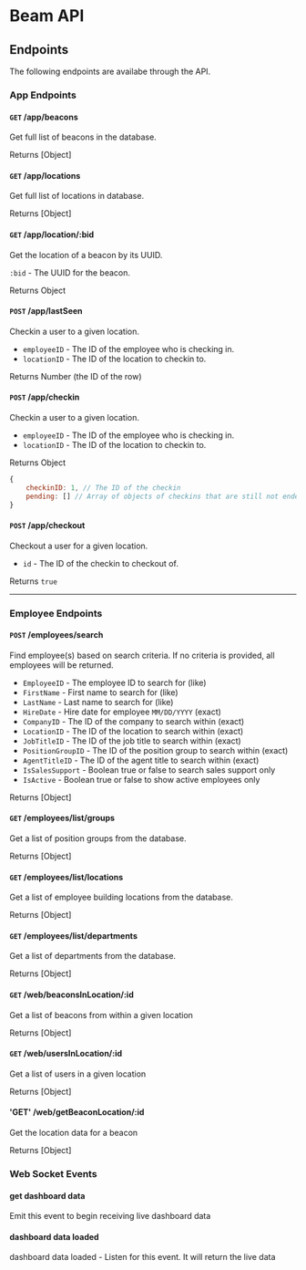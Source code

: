 # Beam API

## Endpoints
The following endpoints are availabe through the API.

### App Endpoints
#### `GET` /app/beacons
Get full list of beacons in the database.

Returns [Object]

#### `GET` /app/locations
Get full list of locations in database.

Returns [Object]

#### `GET` /app/location/:bid
Get the location of a beacon by its UUID.

`:bid` - The UUID for the beacon.

Returns Object

#### `POST` /app/lastSeen
Checkin a user to a given location.

* `employeeID` - The ID of the employee who is checking in.
* `locationID` - The ID of the location to checkin to.

Returns Number (the ID of the row)


#### `POST` /app/checkin
Checkin a user to a given location.

* `employeeID` - The ID of the employee who is checking in.
* `locationID` - The ID of the location to checkin to.

Returns Object

```javascript
{
    checkinID: 1, // The ID of the checkin
    pending: [] // Array of objects of checkins that are still not ended for the given employee
}
```

#### `POST` /app/checkout
Checkout a user for a given location.

* `id` - The ID of the checkin to checkout of.

Returns `true`

---

### Employee Endpoints
#### `POST` /employees/search
Find employee(s) based on search criteria. If no criteria is provided, all employees will be returned.

* `EmployeeID` - The employee ID to search for (like)
* `FirstName` - First name to search for (like)
* `LastName` - Last name to search for (like)
* `HireDate` - Hire date for employee `MM/DD/YYYY` (exact)
* `CompanyID` - The ID of the company to search within (exact)
* `LocationID` - The ID of the location to search within (exact)
* `JobTitleID` - The ID of the job title to search within (exact)
* `PositionGroupID` - The ID of the position group to search within (exact)
* `AgentTitleID` - The ID of the agent title to search within (exact)
* `IsSalesSupport` - Boolean true or false to search sales support only
* `IsActive` - Boolean true or false to show active employees only

Returns [Object]

#### `GET` /employees/list/groups
Get a list of position groups from the database.

Returns [Object]

#### `GET` /employees/list/locations
Get a list of employee building locations from the database.

Returns [Object]

#### `GET` /employees/list/departments
Get a list of departments from the database.

Returns [Object]

#### `GET` /web/beaconsInLocation/:id
Get a list of beacons from within a given location

Returns [Object]

#### `GET` /web/usersInLocation/:id
Get a list of users in a given location

Returns [Object]

#### 'GET' /web/getBeaconLocation/:id
Get the location data for a beacon

Returns [Object]

### Web Socket Events
#### get dashboard data
Emit this event to begin receiving live dashboard data

#### dashboard data loaded
dashboard data loaded - Listen for this event. It will return the live data
